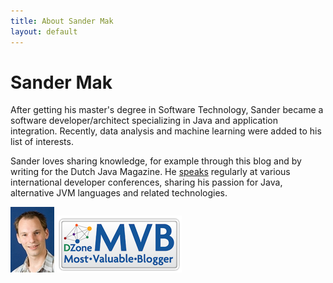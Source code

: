 ```yaml
---
title: About Sander Mak
layout: default 
---
```

# Sander Mak
After getting his master's degree in Software Technology, Sander became a software developer/architect specializing in Java and application integration. Recently, data analysis and machine learning were added to his list of interests.

Sander loves sharing knowledge, for example through this blog and by writing for the Dutch Java Magazine. He [speaks](/talks.html) regularly at various international developer conferences, sharing his passion for Java, alternative JVM languages and related technologies.

![Sander Mak](/pics/sanderma.jpg)
[![DZone MVB](/pics/mvb.png)](http://www.dzone.com/users/sammy8306)
